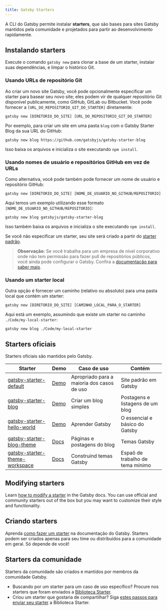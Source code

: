 ```yaml
---
title: Gatsby Starters
---
```


A CLI do Gatsby permite instalar **starters**, que são bases para sites Gatsby mantidos pela comunidade e projetados para partir ao desenvolvimento rapidamente.

## Instalando starters

Execute o comando `gatsby new` para clonar a base de um starter, instalar suas dependências, e limpar o histórico Git.

### Usando URLs de repositório Git

Ao criar um novo site Gatsby, você pode opcionalmente especificar um starter para basear seu novo site; eles podem vir de qualquer repositório Git disponível publicamente, como GitHub, GitLab ou Bitbucket. Você pode fornecer a `[URL_DO_REPOSITORIO_GIT_DO_STARTER]` diretamente:

```shell
gatsby new [DIRETORIO_DO_SITE] [URL_DO_REPOSITORIO_GIT_DO_STARTER]
```

Por exemplo, para criar um site em uma pasta `blog` com o Gatsby Starter Blog da sua URL do GitHub:

```shell
gatsby new blog https://github.com/gatsbyjs/gatsby-starter-blog
```

Isso baixa os arquivos e inicializa o site executando `npm install`. 

### Usando nomes de usuário e repositórios GitHub em vez de URLs

Como alternativa, você pode também pode fornecer um nome de usuário e repositório GitHub:

```shell
gatsby new [DIRETORIO_DO_SITE] [NOME_DE_USUARIO_NO_GITHUB/REPOSITORIO]
```

Aqui temos um exemplo utilizando esse formato `[NOME_DE_USUARIO_NO_GITHUB/REPOSITORIO]`:

```shell
gatsby new blog gatsbyjs/gatsby-starter-blog
```

Isso também baixa os arquivos e inicializa o site executando `npm install`.

Se você não especificar um starter, seu site será criado a partir do [starter padrão](https://github.com/gatsbyjs/gatsby-starter-default).


> **Observação:** Se você trabalha para um empresa de nível corporativo onde não tem permissão para fazer pull de repositórios públicos, você ainda pode configurar o Gatsby. Confira a [documentação para saber mais](/docs/setting-up-gatsby-without-gatsby-new/).

### Usando um starter local

Outra opção é fornecer um caminho (relativo ou absoluto) para uma pasta local que contém um starter:

```shell
gatsby new [DIRETORIO_DO_SITE] [CAMINHO_LOCAL_PARA_O_STARTER]
```

Aqui está um exemplo, assumindo que existe um starter no caminho `./Code/my-local-starter`:

```shell
gatsby new blog ./Code/my-local-starter
```

## Starters oficiais

Starters oficiais são mantidos pelo Gatsby.

| Starter                                                                              | Demo                                                         | Caso de uso                                | Contém                           |
| ------------------------------------------------------------------------------------ | ------------------------------------------------------------ | ------------------------------------------ | -------------------------------- |
| [gatsby-starter-default](https://github.com/gatsbyjs/gatsby-starter-default)         | [Demo](https://gatsby-starter-default-demo.netlify.com/)     | Apropriado para a maioria dos casos de uso | Site padrão em Gatsby            |
| [gatsby-starter-blog](https://github.com/gatsbyjs/gatsby-starter-blog)               | [Demo](https://gatsby-starter-blog-demo.netlify.com/)        | Criar um blog simples                      | Postagens e listagens de um blog |
| [gatsby-starter-hello-world](https://github.com/gatsbyjs/gatsby-starter-hello-world) | [Demo](https://gatsby-starter-hello-world-demo.netlify.com/) | Aprender Gatsby                            | O essencial e básico do Gatsby   |
| [gatsby-starter-blog-theme](https://github.com/gatsbyjs/gatsby-starter-blog-theme)           | [Docs](/docs/themes/getting-started/)                        | Páginas e postagens do blog    | Temas Gatsby                |
| [gatsby-starter-theme-workspace](https://github.com/gatsbyjs/gatsby-starter-theme-workspace) | [Docs](/docs/themes/building-themes/)                        | Construind temas Gatsby         | Espaõ de trabalho de tema mínimo      |

## Modifying starters

Learn [how to modify a starter](/docs/modifying-a-starter/) in the Gatsby docs. You can use official and community starters out of the box but you may want to customize their style and functionality.

## Criando starters

Aprenda [como fazer um starter](/docs/creating-a-starter/) na documentação do Gatsby. Starters podem ser criados apenas para seu time ou distribuídos para a comunidade em geral. Só depende de você!

## Starters da comunidade

Starters da comunidade são criados e mantidos por membros da comunidade Gatsby.

- Buscando por um starter para um caso de uso específico? Procure nos starters que foram enviados a [Biblioteca Starter](/starters/).
- Criou um starter que gostaria de compartilhar? Siga [estes passos para enviar seu starter](/contributing/submit-to-starter-library/) a Biblioteca Starter.
